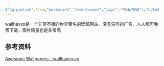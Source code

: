 ```yaml
---
{"dg-publish":true,"permalink":"/wallhaven/","tags":["Web/壁纸"],"noteIcon":""}
---
```


wallhaven是一个非常不错的世界著名的壁纸网站，没有任何的广告，人人都可免费下载，图片质量也是非常高


## 参考资料
[Awesome Wallpapers - wallhaven.cc](https://wallhaven.cc/)

